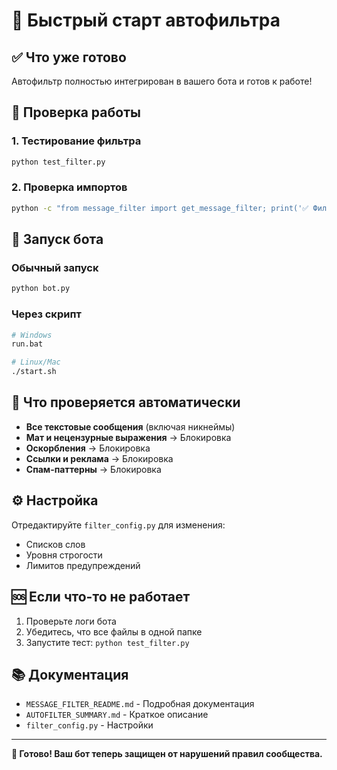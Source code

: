 # 🚀 Быстрый старт автофильтра

## ✅ Что уже готово

Автофильтр полностью интегрирован в вашего бота и готов к работе!

## 🔧 Проверка работы

### 1. Тестирование фильтра
```bash
python test_filter.py
```

### 2. Проверка импортов
```bash
python -c "from message_filter import get_message_filter; print('✅ Фильтр работает')"
```

## 🚀 Запуск бота

### Обычный запуск
```bash
python bot.py
```

### Через скрипт
```bash
# Windows
run.bat

# Linux/Mac
./start.sh
```

## 📝 Что проверяется автоматически

- **Все текстовые сообщения** (включая никнеймы)
- **Мат и нецензурные выражения** → Блокировка
- **Оскорбления** → Блокировка
- **Ссылки и реклама** → Блокировка
- **Спам-паттерны** → Блокировка

## ⚙️ Настройка

Отредактируйте `filter_config.py` для изменения:
- Списков слов
- Уровня строгости
- Лимитов предупреждений

## 🆘 Если что-то не работает

1. Проверьте логи бота
2. Убедитесь, что все файлы в одной папке
3. Запустите тест: `python test_filter.py`

## 📚 Документация

- `MESSAGE_FILTER_README.md` - Подробная документация
- `AUTOFILTER_SUMMARY.md` - Краткое описание
- `filter_config.py` - Настройки

---

**🎉 Готово! Ваш бот теперь защищен от нарушений правил сообщества.**
